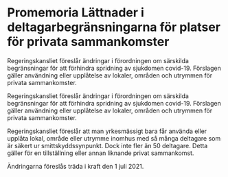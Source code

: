 # Promemoria Lättnader i deltagarbegränsningarna för platser för privata sammankomster

Regeringskansliet föreslår ändringar i förordningen om särskilda begränsningar för att förhindra spridning av sjukdomen covid-19. Förslagen gäller användning eller upplåtelse av lokaler, områden och utrymmen för privata sammankomster.

Regeringskansliet föreslår ändringar i förordningen om särskilda begränsningar för att förhindra spridning av sjukdomen covid-19. Förslagen gäller användning eller upplåtelse av lokaler, områden och utrymmen för privata sammankomster.

Regeringskansliet föreslår att man yrkesmässigt bara får använda eller upplåta lokal, område eller utrymme inomhus med så många deltagare som är säkert ur smittskyddssynpunkt. Dock inte fler än 50 deltagare. Detta gäller för en tillställning eller annan liknande privat sammankomst.

Ändringarna föreslås träda i kraft den 1 juli 2021.
